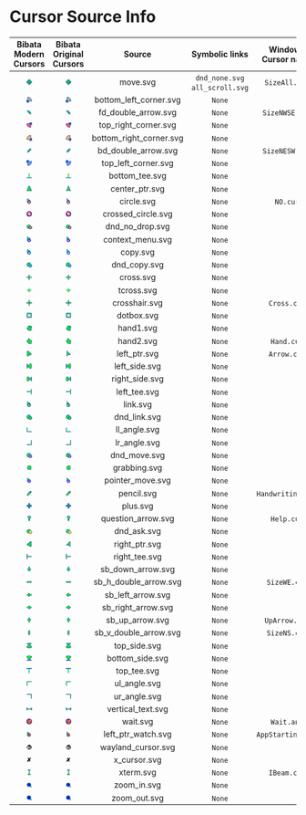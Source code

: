 # Cursor Source Info

|                               Bibata Modern Cursors                               |                               Bibata Original Cursors                               |         Source          |         Symbolic links          | Windows Cursor name |
| :-------------------------------------------------------------------------------: | :---------------------------------------------------------------------------------: | :---------------------: | :-----------------------------: | :-----------------: |
|        <img src="./packages/modern/src/svg/static/move.svg" width="20%"/>         |        <img src="./packages/original/src/svg/static/move.svg" width="20%"/>         |        move.svg         | `dnd_none.svg` `all_scroll.svg` |    `SizeAll.cur`    |
| <img src="./packages/modern/src/svg/static/bottom_left_corner.svg" width="20%"/>  | <img src="./packages/original/src/svg/static/bottom_left_corner.svg" width="20%"/>  | bottom_left_corner.svg  |             `None`              |                     |
|   <img src="./packages/modern/src/svg/static/fd_double_arrow.svg" width="20%"/>   |   <img src="./packages/original/src/svg/static/fd_double_arrow.svg" width="20%"/>   |   fd_double_arrow.svg   |             `None`              |   `SizeNWSE.cur`    |
|  <img src="./packages/modern/src/svg/static/top_right_corner.svg" width="20%"/>   |  <img src="./packages/original/src/svg/static/top_right_corner.svg" width="20%"/>   |  top_right_corner.svg   |             `None`              |                     |
| <img src="./packages/modern/src/svg/static/bottom_right_corner.svg" width="20%"/> | <img src="./packages/original/src/svg/static/bottom_right_corner.svg" width="20%"/> | bottom_right_corner.svg |             `None`              |                     |
|   <img src="./packages/modern/src/svg/static/bd_double_arrow.svg" width="20%"/>   |   <img src="./packages/original/src/svg/static/bd_double_arrow.svg" width="20%"/>   |   bd_double_arrow.svg   |             `None`              |   `SizeNESW.cur`    |
|   <img src="./packages/modern/src/svg/static/top_left_corner.svg" width="20%"/>   |   <img src="./packages/original/src/svg/static/top_left_corner.svg" width="20%"/>   |   top_left_corner.svg   |             `None`              |                     |
|     <img src="./packages/modern/src/svg/static/bottom_tee.svg" width="20%"/>      |     <img src="./packages/original/src/svg/static/bottom_tee.svg" width="20%"/>      |     bottom_tee.svg      |             `None`              |                     |
|     <img src="./packages/modern/src/svg/static/center_ptr.svg" width="20%"/>      |     <img src="./packages/original/src/svg/static/center_ptr.svg" width="20%"/>      |     center_ptr.svg      |             `None`              |                     |
|       <img src="./packages/modern/src/svg/static/circle.svg" width="20%"/>        |       <img src="./packages/original/src/svg/static/circle.svg" width="20%"/>        |       circle.svg        |             `None`              |      `NO.cur`       |
|   <img src="./packages/modern/src/svg/static/crossed_circle.svg" width="20%"/>    |   <img src="./packages/original/src/svg/static/crossed_circle.svg" width="20%"/>    |   crossed_circle.svg    |             `None`              |                     |
|     <img src="./packages/modern/src/svg/static/dnd_no_drop.svg" width="20%"/>     |     <img src="./packages/original/src/svg/static/dnd_no_drop.svg" width="20%"/>     |     dnd_no_drop.svg     |             `None`              |                     |
|    <img src="./packages/modern/src/svg/static/context_menu.svg" width="20%"/>     |    <img src="./packages/original/src/svg/static/context_menu.svg" width="20%"/>     |    context_menu.svg     |             `None`              |                     |
|        <img src="./packages/modern/src/svg/static/copy.svg" width="20%"/>         |        <img src="./packages/original/src/svg/static/copy.svg" width="20%"/>         |        copy.svg         |             `None`              |                     |
|      <img src="./packages/modern/src/svg/static/dnd_copy.svg" width="20%"/>       |      <img src="./packages/original/src/svg/static/dnd_copy.svg" width="20%"/>       |      dnd_copy.svg       |             `None`              |                     |
|        <img src="./packages/modern/src/svg/static/cross.svg" width="20%"/>        |        <img src="./packages/original/src/svg/static/cross.svg" width="20%"/>        |        cross.svg        |             `None`              |                     |
|       <img src="./packages/modern/src/svg/static/tcross.svg" width="20%"/>        |       <img src="./packages/original/src/svg/static/tcross.svg" width="20%"/>        |       tcross.svg        |             `None`              |                     |
|      <img src="./packages/modern/src/svg/static/crosshair.svg" width="20%"/>      |      <img src="./packages/original/src/svg/static/crosshair.svg" width="20%"/>      |      crosshair.svg      |             `None`              |     `Cross.cur`     |
|       <img src="./packages/modern/src/svg/static/dotbox.svg" width="20%"/>        |       <img src="./packages/original/src/svg/static/dotbox.svg" width="20%"/>        |       dotbox.svg        |             `None`              |                     |
|        <img src="./packages/modern/src/svg/static/hand1.svg" width="20%"/>        |        <img src="./packages/original/src/svg/static/hand1.svg" width="20%"/>        |        hand1.svg        |             `None`              |                     |
|        <img src="./packages/modern/src/svg/static/hand2.svg" width="20%"/>        |        <img src="./packages/original/src/svg/static/hand2.svg" width="20%"/>        |        hand2.svg        |             `None`              |     `Hand.cur`      |
|      <img src="./packages/modern/src/svg/static/left_ptr.svg" width="20%"/>       |      <img src="./packages/original/src/svg/static/left_ptr.svg" width="20%"/>       |      left_ptr.svg       |             `None`              |     `Arrow.cur`     |
|      <img src="./packages/modern/src/svg/static/left_side.svg" width="20%"/>      |      <img src="./packages/original/src/svg/static/left_side.svg" width="20%"/>      |      left_side.svg      |             `None`              |                     |
|     <img src="./packages/modern/src/svg/static/right_side.svg" width="20%"/>      |     <img src="./packages/original/src/svg/static/right_side.svg" width="20%"/>      |     right_side.svg      |             `None`              |                     |
|      <img src="./packages/modern/src/svg/static/left_tee.svg" width="20%"/>       |      <img src="./packages/original/src/svg/static/left_tee.svg" width="20%"/>       |      left_tee.svg       |             `None`              |                     |
|        <img src="./packages/modern/src/svg/static/link.svg" width="20%"/>         |        <img src="./packages/original/src/svg/static/link.svg" width="20%"/>         |        link.svg         |             `None`              |                     |
|      <img src="./packages/modern/src/svg/static/dnd_link.svg" width="20%"/>       |      <img src="./packages/original/src/svg/static/dnd_link.svg" width="20%"/>       |      dnd_link.svg       |             `None`              |                     |
|      <img src="./packages/modern/src/svg/static/ll_angle.svg" width="20%"/>       |      <img src="./packages/original/src/svg/static/ll_angle.svg" width="20%"/>       |      ll_angle.svg       |             `None`              |                     |
|      <img src="./packages/modern/src/svg/static/lr_angle.svg" width="20%"/>       |      <img src="./packages/original/src/svg/static/lr_angle.svg" width="20%"/>       |      lr_angle.svg       |             `None`              |                     |
|      <img src="./packages/modern/src/svg/static/dnd_move.svg" width="20%"/>       |      <img src="./packages/original/src/svg/static/dnd_move.svg" width="20%"/>       |      dnd_move.svg       |             `None`              |                     |
|      <img src="./packages/modern/src/svg/static/grabbing.svg" width="20%"/>       |      <img src="./packages/original/src/svg/static/grabbing.svg" width="20%"/>       |      grabbing.svg       |             `None`              |                     |
|    <img src="./packages/modern/src/svg/static/pointer_move.svg" width="20%"/>     |    <img src="./packages/original/src/svg/static/pointer_move.svg" width="20%"/>     |    pointer_move.svg     |             `None`              |                     |
|       <img src="./packages/modern/src/svg/static/pencil.svg" width="20%"/>        |       <img src="./packages/original/src/svg/static/pencil.svg" width="20%"/>        |       pencil.svg        |             `None`              |  `Handwriting.cur`  |
|        <img src="./packages/modern/src/svg/static/plus.svg" width="20%"/>         |        <img src="./packages/original/src/svg/static/plus.svg" width="20%"/>         |        plus.svg         |             `None`              |                     |
|   <img src="./packages/modern/src/svg/static/question_arrow.svg" width="20%"/>    |   <img src="./packages/original/src/svg/static/question_arrow.svg" width="20%"/>    |   question_arrow.svg    |             `None`              |     `Help.cur`      |
|       <img src="./packages/modern/src/svg/static/dnd_ask.svg" width="20%"/>       |       <img src="./packages/original/src/svg/static/dnd_ask.svg" width="20%"/>       |       dnd_ask.svg       |             `None`              |                     |
|      <img src="./packages/modern/src/svg/static/right_ptr.svg" width="20%"/>      |      <img src="./packages/original/src/svg/static/right_ptr.svg" width="20%"/>      |      right_ptr.svg      |             `None`              |                     |
|      <img src="./packages/modern/src/svg/static/right_tee.svg" width="20%"/>      |      <img src="./packages/original/src/svg/static/right_tee.svg" width="20%"/>      |      right_tee.svg      |             `None`              |                     |
|    <img src="./packages/modern/src/svg/static/sb_down_arrow.svg" width="20%"/>    |    <img src="./packages/original/src/svg/static/sb_down_arrow.svg" width="20%"/>    |    sb_down_arrow.svg    |             `None`              |                     |
|  <img src="./packages/modern/src/svg/static/sb_h_double_arrow.svg" width="20%"/>  |  <img src="./packages/original/src/svg/static/sb_h_double_arrow.svg" width="20%"/>  |  sb_h_double_arrow.svg  |             `None`              |    `SizeWE.cur`     |
|    <img src="./packages/modern/src/svg/static/sb_left_arrow.svg" width="20%"/>    |    <img src="./packages/original/src/svg/static/sb_left_arrow.svg" width="20%"/>    |    sb_left_arrow.svg    |             `None`              |                     |
|   <img src="./packages/modern/src/svg/static/sb_right_arrow.svg" width="20%"/>    |   <img src="./packages/original/src/svg/static/sb_right_arrow.svg" width="20%"/>    |   sb_right_arrow.svg    |             `None`              |                     |
|     <img src="./packages/modern/src/svg/static/sb_up_arrow.svg" width="20%"/>     |     <img src="./packages/original/src/svg/static/sb_up_arrow.svg" width="20%"/>     |     sb_up_arrow.svg     |             `None`              |    `UpArrow.cur`    |
|  <img src="./packages/modern/src/svg/static/sb_v_double_arrow.svg" width="20%"/>  |  <img src="./packages/original/src/svg/static/sb_v_double_arrow.svg" width="20%"/>  |  sb_v_double_arrow.svg  |             `None`              |    `SizeNS.cur`     |
|      <img src="./packages/modern/src/svg/static/top_side.svg" width="20%"/>       |      <img src="./packages/original/src/svg/static/top_side.svg" width="20%"/>       |      top_side.svg       |             `None`              |                     |
|     <img src="./packages/modern/src/svg/static/bottom_side.svg" width="20%"/>     |     <img src="./packages/original/src/svg/static/bottom_side.svg" width="20%"/>     |     bottom_side.svg     |             `None`              |                     |
|       <img src="./packages/modern/src/svg/static/top_tee.svg" width="20%"/>       |       <img src="./packages/original/src/svg/static/top_tee.svg" width="20%"/>       |       top_tee.svg       |             `None`              |                     |
|      <img src="./packages/modern/src/svg/static/ul_angle.svg" width="20%"/>       |      <img src="./packages/original/src/svg/static/ul_angle.svg" width="20%"/>       |      ul_angle.svg       |             `None`              |                     |
|      <img src="./packages/modern/src/svg/static/ur_angle.svg" width="20%"/>       |      <img src="./packages/original/src/svg/static/ur_angle.svg" width="20%"/>       |      ur_angle.svg       |             `None`              |                     |
|    <img src="./packages/modern/src/svg/static/vertical_text.svg" width="20%"/>    |    <img src="./packages/original/src/svg/static/vertical_text.svg" width="20%"/>    |    vertical_text.svg    |             `None`              |                     |
|       <img src="./packages/modern/src/svg/animated/wait.svg" width="20%"/>        |       <img src="./packages/original/src/svg/animated/wait.svg" width="20%"/>        |        wait.svg         |             `None`              |     `Wait.ani`      |
|  <img src="./packages/modern/src/svg/animated/left_ptr_watch.svg" width="20%"/>   |  <img src="./packages/original/src/svg/animated/left_ptr_watch.svg" width="20%"/>   |   left_ptr_watch.svg    |             `None`              |  `AppStarting.ani`  |
|   <img src="./packages/modern/src/svg/static/wayland_cursor.svg" width="20%"/>    |   <img src="./packages/original/src/svg/static/wayland_cursor.svg" width="20%"/>    |   wayland_cursor.svg    |             `None`              |                     |
|      <img src="./packages/modern/src/svg/static/x_cursor.svg" width="20%"/>       |      <img src="./packages/original/src/svg/static/x_cursor.svg" width="20%"/>       |      x_cursor.svg       |             `None`              |                     |
|        <img src="./packages/modern/src/svg/static/xterm.svg" width="20%"/>        |        <img src="./packages/original/src/svg/static/xterm.svg" width="20%"/>        |        xterm.svg        |             `None`              |     `IBeam.cur`     |
|       <img src="./packages/modern/src/svg/static/zoom_in.svg" width="20%"/>       |       <img src="./packages/original/src/svg/static/zoom_in.svg" width="20%"/>       |       zoom_in.svg       |             `None`              |                     |
|      <img src="./packages/modern/src/svg/static/zoom_out.svg" width="20%"/>       |      <img src="./packages/original/src/svg/static/zoom_out.svg" width="20%"/>       |      zoom_out.svg       |             `None`              |                     |
